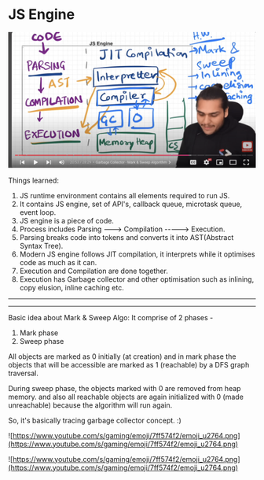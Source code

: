 # JS Engine

![image.png](JS%20Engine%2013adb671cf8180ff9366d60a49834194/image.png)

Things learned:
1. JS runtime environment contains all elements required to run JS.
2. It contains JS engine, set of API's, callback queue, microtask queue, event loop.
3. JS engine is a piece of code.
4. Process includes Parsing ---> Compilation -----> Execution.
5. Parsing breaks code into tokens and converts it into AST(Abstract Syntax Tree).
6. Modern JS engine follows JIT compilation, it interprets while it optimises code as much as it can.
7. Execution and Compilation are done together.
8. Execution has Garbage collector and other optimisation such as inlining, copy elusion, inline caching etc.

---

---

Basic idea about Mark & Sweep Algo:
It comprise of 2 phases -

1. Mark phase
2. Sweep phase

All objects are marked as 0 initially (at creation) and in mark phase the objects that will be accessible are marked as 1 (reachable) by a DFS graph traversal.

During sweep phase, the objects marked with 0 are removed from heap memory. and also all reachable objects are again initialized with 0 (made unreachable) because the algorithm will run again.

So, it's basically tracing garbage collector concept. :)

![https://www.youtube.com/s/gaming/emoji/7ff574f2/emoji_u2764.png](https://www.youtube.com/s/gaming/emoji/7ff574f2/emoji_u2764.png)

![https://www.youtube.com/s/gaming/emoji/7ff574f2/emoji_u2764.png](https://www.youtube.com/s/gaming/emoji/7ff574f2/emoji_u2764.png)